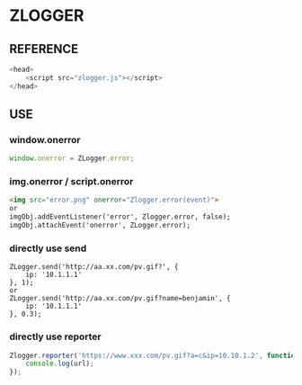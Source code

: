 # ZLOGGER

## REFERENCE
```js
<head>
    <script src="zlogger.js"></script>
</head>
```

## USE

### window.onerror
```js
window.onerror = ZLogger.error;
```

### img.onerror / script.onerror
```html
<img src="error.png" onerror="Zlogger.error(event)">
or
imgObj.addEventListener('error', Zlogger.error, false);
imgObj.attachEvent('onerror', ZLogger.error);
```

### directly use send
```
ZLogger.send('http://aa.xx.com/pv.gif?', {
    ip: '10.1.1.1'
}, 1);
or
ZLogger.send('http://aa.xx.com/pv.gif?name=benjamin', {
    ip: '10.1.1.1'
}, 0.3);
```

### directly use reporter
```js
Zlogger.reporter('https://www.xxx.com/pv.gif?a=c&ip=10.10.1.2', function(url) {
    console.log(url);
});
```

